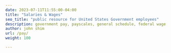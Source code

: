 ```yaml
---
date: 2023-07-11T11:55:00-04:00
title: "Salaries & Wages"
seo_title: "public resource for United States Government employees"
description: government pay, payscales, general schedule, federal wage system, senior executive service, pay calculator, per diem rates
author: john shim
url: /pay/
weight: 100

---
```


